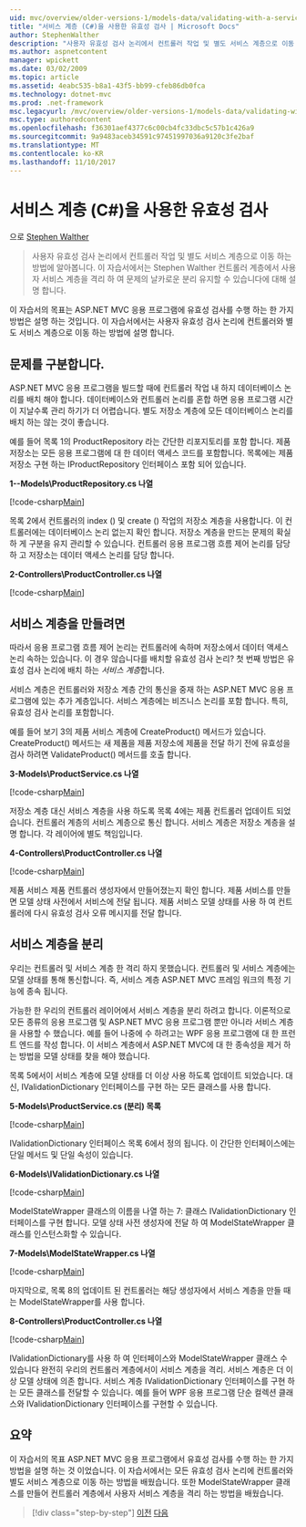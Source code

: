 ```yaml
---
uid: mvc/overview/older-versions-1/models-data/validating-with-a-service-layer-cs
title: "서비스 계층 (C#)을 사용한 유효성 검사 | Microsoft Docs"
author: StephenWalther
description: "사용자 유효성 검사 논리에서 컨트롤러 작업 및 별도 서비스 계층으로 이동 하는 방법에 알아봅니다. 이 자습서에서는 Stephen Walther 설명 방법을 있습니다..."
ms.author: aspnetcontent
manager: wpickett
ms.date: 03/02/2009
ms.topic: article
ms.assetid: 4eabc535-b8a1-43f5-bb99-cfeb86db0fca
ms.technology: dotnet-mvc
ms.prod: .net-framework
msc.legacyurl: /mvc/overview/older-versions-1/models-data/validating-with-a-service-layer-cs
msc.type: authoredcontent
ms.openlocfilehash: f36301aef4377c6c00cb4fc33dbc5c57b1c426a9
ms.sourcegitcommit: 9a9483aceb34591c97451997036a9120c3fe2baf
ms.translationtype: MT
ms.contentlocale: ko-KR
ms.lasthandoff: 11/10/2017
---
```

<a name="validating-with-a-service-layer-c"></a>서비스 계층 (C#)을 사용한 유효성 검사
====================
으로 [Stephen Walther](https://github.com/StephenWalther)

> 사용자 유효성 검사 논리에서 컨트롤러 작업 및 별도 서비스 계층으로 이동 하는 방법에 알아봅니다. 이 자습서에서는 Stephen Walther 컨트롤러 계층에서 사용자 서비스 계층을 격리 하 여 문제의 날카로운 분리 유지할 수 있습니다에 대해 설명 합니다.


이 자습서의 목표는 ASP.NET MVC 응용 프로그램에 유효성 검사를 수행 하는 한 가지 방법은 설명 하는 것입니다. 이 자습서에서는 사용자 유효성 검사 논리에 컨트롤러와 별도 서비스 계층으로 이동 하는 방법에 설명 합니다.

## <a name="separating-concerns"></a>문제를 구분합니다.

ASP.NET MVC 응용 프로그램을 빌드할 때에 컨트롤러 작업 내 하지 데이터베이스 논리를 배치 해야 합니다. 데이터베이스와 컨트롤러 논리를 혼합 하면 응용 프로그램 시간이 지날수록 관리 하기가 더 어렵습니다. 별도 저장소 계층에 모든 데이터베이스 논리를 배치 하는 않는 것이 좋습니다.

예를 들어 목록 1의 ProductRepository 라는 간단한 리포지토리를 포함 합니다. 제품 저장소는 모든 응용 프로그램에 대 한 데이터 액세스 코드를 포함합니다. 목록에는 제품 저장소 구현 하는 IProductRepository 인터페이스 포함 되어 있습니다.

**1--Models\ProductRepository.cs 나열**

[!code-csharp[Main](validating-with-a-service-layer-cs/samples/sample1.cs)]

목록 2에서 컨트롤러의 index () 및 create () 작업의 저장소 계층을 사용합니다. 이 컨트롤러에는 데이터베이스 논리 없는지 확인 합니다. 저장소 계층을 만드는 문제의 확실 하 게 구분을 유지 관리할 수 있습니다. 컨트롤러 응용 프로그램 흐름 제어 논리를 담당 하 고 저장소는 데이터 액세스 논리를 담당 합니다.

**2-Controllers\ProductController.cs 나열**

[!code-csharp[Main](validating-with-a-service-layer-cs/samples/sample2.cs)]

## <a name="creating-a-service-layer"></a>서비스 계층을 만들려면

따라서 응용 프로그램 흐름 제어 논리는 컨트롤러에 속하며 저장소에서 데이터 액세스 논리 속하는 있습니다. 이 경우 않습니다를 배치할 유효성 검사 논리? 첫 번째 방법은 유효성 검사 논리에 배치 하는 *서비스 계층*합니다.

서비스 계층은 컨트롤러와 저장소 계층 간의 통신을 중재 하는 ASP.NET MVC 응용 프로그램에 있는 추가 계층입니다. 서비스 계층에는 비즈니스 논리를 포함 합니다. 특히, 유효성 검사 논리를 포함합니다.

예를 들어 보기 3의 제품 서비스 계층에 CreateProduct() 메서드가 있습니다. CreateProduct() 메서드는 새 제품을 제품 저장소에 제품을 전달 하기 전에 유효성을 검사 하려면 ValidateProduct() 메서드를 호출 합니다.

**3-Models\ProductService.cs 나열**

[!code-csharp[Main](validating-with-a-service-layer-cs/samples/sample3.cs)]

저장소 계층 대신 서비스 계층을 사용 하도록 목록 4에는 제품 컨트롤러 업데이트 되었습니다. 컨트롤러 계층의 서비스 계층으로 통신 합니다. 서비스 계층은 저장소 계층을 설명 합니다. 각 레이어에 별도 책임입니다.

**4-Controllers\ProductController.cs 나열**

[!code-csharp[Main](validating-with-a-service-layer-cs/samples/sample4.cs)]

제품 서비스 제품 컨트롤러 생성자에서 만들어졌는지 확인 합니다. 제품 서비스를 만들면 모델 상태 사전에서 서비스에 전달 됩니다. 제품 서비스 모델 상태를 사용 하 여 컨트롤러에 다시 유효성 검사 오류 메시지를 전달 합니다.

## <a name="decoupling-the-service-layer"></a>서비스 계층을 분리

우리는 컨트롤러 및 서비스 계층 한 격리 하지 못했습니다. 컨트롤러 및 서비스 계층에는 모델 상태를 통해 통신합니다. 즉, 서비스 계층 ASP.NET MVC 프레임 워크의 특정 기능에 종속 됩니다.

가능한 한 우리의 컨트롤러 레이어에서 서비스 계층을 분리 하려고 합니다. 이론적으로 모든 종류의 응용 프로그램 및 ASP.NET MVC 응용 프로그램 뿐만 아니라 서비스 계층을 사용할 수 했습니다. 예를 들어 나중에 수 하려고는 WPF 응용 프로그램에 대 한 프런트 엔드를 작성 합니다. 이 서비스 계층에서 ASP.NET MVC에 대 한 종속성을 제거 하는 방법을 모델 상태를 찾을 해야 했습니다.

목록 5에서이 서비스 계층에 모델 상태를 더 이상 사용 하도록 업데이트 되었습니다. 대신, IValidationDictionary 인터페이스를 구현 하는 모든 클래스를 사용 합니다.

**5-Models\ProductService.cs (분리) 목록**

[!code-csharp[Main](validating-with-a-service-layer-cs/samples/sample5.cs)]

IValidationDictionary 인터페이스 목록 6에서 정의 됩니다. 이 간단한 인터페이스에는 단일 메서드 및 단일 속성이 있습니다.

**6-Models\IValidationDictionary.cs 나열**

[!code-csharp[Main](validating-with-a-service-layer-cs/samples/sample6.cs)]

ModelStateWrapper 클래스의 이름을 나열 하는 7: 클래스 IValidationDictionary 인터페이스를 구현 합니다. 모델 상태 사전 생성자에 전달 하 여 ModelStateWrapper 클래스를 인스턴스화할 수 있습니다.

**7-Models\ModelStateWrapper.cs 나열**

[!code-csharp[Main](validating-with-a-service-layer-cs/samples/sample7.cs)]

마지막으로, 목록 8의 업데이트 된 컨트롤러는 해당 생성자에서 서비스 계층을 만들 때는 ModelStateWrapper를 사용 합니다.

**8-Controllers\ProductController.cs 나열**

[!code-csharp[Main](validating-with-a-service-layer-cs/samples/sample8.cs)]

IValidationDictionary를 사용 하 여 인터페이스와 ModelStateWrapper 클래스 수 있습니다 완전히 우리의 컨트롤러 계층에서이 서비스 계층을 격리. 서비스 계층은 더 이상 모델 상태에 의존 합니다. 서비스 계층 IValidationDictionary 인터페이스를 구현 하는 모든 클래스를 전달할 수 있습니다. 예를 들어 WPF 응용 프로그램 단순 컬렉션 클래스와 IValidationDictionary 인터페이스를 구현할 수 있습니다.

## <a name="summary"></a>요약

이 자습서의 목표 ASP.NET MVC 응용 프로그램에서 유효성 검사를 수행 하는 한 가지 방법을 설명 하는 것 이었습니다. 이 자습서에서는 모든 유효성 검사 논리에 컨트롤러와 별도 서비스 계층으로 이동 하는 방법을 배웠습니다. 또한 ModelStateWrapper 클래스를 만들어 컨트롤러 계층에서 사용자 서비스 계층을 격리 하는 방법을 배웠습니다.

>[!div class="step-by-step"]
[이전](validating-with-the-idataerrorinfo-interface-cs.md)
[다음](validation-with-the-data-annotation-validators-cs.md)
